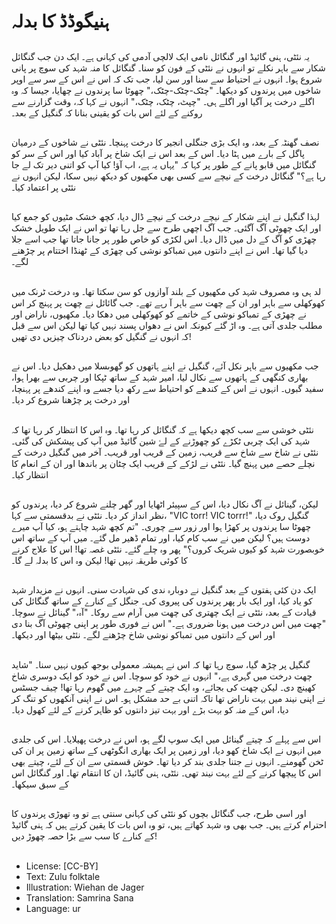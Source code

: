 # ہنیگوڈڈ کا بدلہ

##
یہ نئٹی، ہنی گائیڈ اور گنگائل نامی ایک لالچی آدمی کی کہانی ہے۔ ایک دن جب گنگائل شکار سے باہر نکلے تو انہوں نے نئٹی کے فون کو سنا۔ گنگائل کا منہ شہد کی سوچ پر پانی شروع ہوا۔ انہوں نے احتیاط سے سنا اور سن لیا، جب تک کہ اس نے اس کے سر سے اوپر شاخوں میں پرندوں کو دیکھا۔ "چٹک-چٹک-چٹک،" چھوٹا سا پرندوں نے چھایا، جیسا کہ وہ اگلے درخت پر آگیا اور اگلے ہی۔ "چپٹ، چٹک، چٹک،" انہوں نے کہا کہ، وقت گزارنے سے روکنے کے لئے اس بات کو یقینی بنانا کہ گنگیل کے بعد۔

##
نصف گھنٹہ کے بعد، وہ ایک بڑی جنگلی انجیر کا درخت پہنچا۔ نئٹی نے شاخوں کے درمیان پاگل کے بارے میں ہٹا دیا۔ اس کے بعد اس نے ایک شاخ پر آباد کیا اور اس کے سر کو گنگائل میں قابو پانے کے طور پر کہا کہ "یہاں یہ ہے، اب آؤ! کیا آپ کو اتنی دیر تک لے جا رہا ہے؟" گنگائل درخت کے نیچے سے کسی بھی مکھیوں کو دیکھ نہیں سکا، لیکن انہوں نے نئٹی پر اعتماد کیا۔

##
لہذا گنگیل نے اپنے شکار کے نیچے درخت کے نیچے ڈال دیا، کچھ خشک مٹیوں کو جمع کیا اور ایک چھوٹی آگ آگئی۔ جب آگ اچھی طرح سے جل رہا تھا تو اس نے ایک طویل خشک چھڑی کو آگ کے دل میں ڈال دیا۔ اس لکڑی کو خاص طور پر جانا جاتا تھا جب اسے جلا دیا گیا تھا۔ اس نے اپنے دانتوں میں تمباکو نوشی کی چھڑی کے ٹھنڈا اختتام پر چڑھنے لگے۔

##
لد ہی وہ مصروف شہد کی مکھیوں کے بلند آوازوں کو سن سکتا تھا۔ وہ درخت ٹرنک میں کھوکھلی سے باہر اور ان کے چھت سے باہر آ رہے تھے۔ جب گائائل نے چھت پر پہنچ کر اس نے چھڑی کے تمباکو نوشی کے خاتمے کو کھوکھلی میں دھکا دیا۔ مکھیوں، ناراض اور مطلب جلدی آتی ہے۔ وہ اڑ گئے کیونکہ اس نے دھواں پسند نہیں کیا تھا لیکن اس سے قبل کہ انہوں نے گنگیل کو بعض دردناک چیزیں دی تھیں!

##
جب مکھیوں سے باہر نکل آئے، گنگیل نے اپنے ہاتھوں کو گھوںسلا میں دھکیل دیا۔ اس نے بھاری کنگھی کے ہاتھوں سے نکال لیا، امیر شہد کے ساتھ ٹپکا اور چربی سے بھرا ہوا، سفید گبوں۔ انہوں نے اس کے کندھے کو احتیاط سے رکھ دیا جسے وہ اپنے کندھے پر پہنچا، اور درخت پر چڑھنا شروع کر دیا۔

##
نئٹی خوشی سے سب کچھ دیکھا ہے کہ گنگائل کر رہا تھا۔ وہ اس کا انتظار کر رہا تھا کہ شہد کی ایک چربی ٹکڑے کو چھوڑنے کے لۓ شین گائیڈ میں آپ کی پیشکش کی گئی۔ نئٹی نے شاخ سے شاخ سے قریب، زمین کے قریب اور قریب۔ آخر میں گنگیل درخت کے نچلے حصے میں پہنچ گیا۔ نئٹی نے لڑکے کے قریب ایک چٹان پر باندھا اور ان کے انعام کا انتظار کیا۔

##
لیکن، گینائل نے آگ نکال دیا، اس کے سپیئر اٹھایا اور گھر چلنے شروع کر دیا، پرندوں کو نظر انداز کر دیا۔ نئٹی نے بدقسمتی سے کہا، "VIC torr! VIC torrr!" گنگیل روک دیا، چھوٹا سا پرندوں پر کھڑا ہوا اور زور سے چوری۔ "تم کچھ شہد چاہتے ہو، کیا آپ میرے دوست ہیں؟ لیکن میں نے سب کام کیا، اور تمام ڈھیر مل گئے۔ میں آپ کے ساتھ اس خوبصورت شہد کو کیوں شریک کروں؟" پھر وہ چلے گئے۔ نئٹی غصہ تھا! اس کا علاج کرنے کا کوئی طریقہ نہیں تھا! لیکن وہ اس کا بدلہ لے گا۔

##
ایک دن کئی ہفتوں کے بعد گنگیل نے دوبارہ ندی کی شہادت سنی۔ انہوں نے مزیدار شہد کو یاد کیا، اور ایک بار پھر پرندوں کی پیروی کی۔ جنگل کے کنارے کے ساتھ گنگائل کی قیادت کے بعد، نئٹی نے ایک چھتری کی چھت میں آرام سے روکا۔ "آہ،" گینائل نے سوچا۔ "چھت میں اس درخت میں ہونا ضروری ہے۔" اس نے فوری طور پر اپنی چھوٹی آگ بنا دی اور اس کے دانتوں میں تمباکو نوشی شاخ چڑھنے لگے۔ نئٹی بیٹھا اور دیکھا۔

##
گنگیل پر چڑھ گیا، سوچ رہا تھا کہ اس نے ہمیشہ معمولی بوجھ کیوں نہیں سنا۔ "شاید چھت درخت میں گہری ہے،" انہوں نے خود کو سوچا۔ اس نے خود کو ایک دوسری شاخ کھینچ دی۔ لیکن چھت کی بجائے، وہ ایک چیتے کے چہرے میں گھوم رہا تھا! چیف جسٹس نے اپنی نیند میں بہت ناراض تھا تاکہ اتنی بے حد مشکل ہو۔ اس نے اپنی آنکھوں کو تنگ کر دیا، اس کے منہ کو بہت بڑے اور بہت تیز دانتوں کو ظاہر کرنے کے لئے کھول دیا۔

##
اس سے پہلے کہ چیتے گینائل میں ایک سوپ لگے ہو، اس نے درخت پھیلایا۔ اس کی جلدی میں انہوں نے ایک شاخ کھو دیا، اور زمین پر ایک بھاری انگوٹھی کے ساتھ زمین پر ان کی ٹخن گھومنے۔ انہوں نے جتنا جلدی بند کر دیا تھا۔ خوش قسمتی سے ان کے لئے، چیتے بھی اس کا پیچھا کرنے کے لئے بہت نیند تھی۔ نئٹی، ہنی گائیڈ، ان کا انتقام تھا۔ اور گنگائل اس کے سبق سیکھا۔

##
اور اسی طرح، جب گنگائل بچوں کو نئٹی کی کہانی سنتی ہے تو وہ تھوڑی پرندوں کا احترام کرتے ہیں۔ جب بھی وہ شہد کھاتے ہیں، تو وہ اس بات کا یقین کرتے ہیں کہ ہنی گائیڈ کے کنارے کا سب سے بڑا حصہ چھوڑ دیں!

##
* License: [CC-BY]
* Text: Zulu folktale
* Illustration: Wiehan de Jager
* Translation: Samrina Sana
* Language: ur
